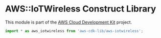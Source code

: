 # AWS::IoTWireless Construct Library


This module is part of the [AWS Cloud Development Kit](https://github.com/aws/aws-cdk) project.

```ts nofixture
import * as aws_iotwireless from 'aws-cdk-lib/aws-iotwireless';
```
